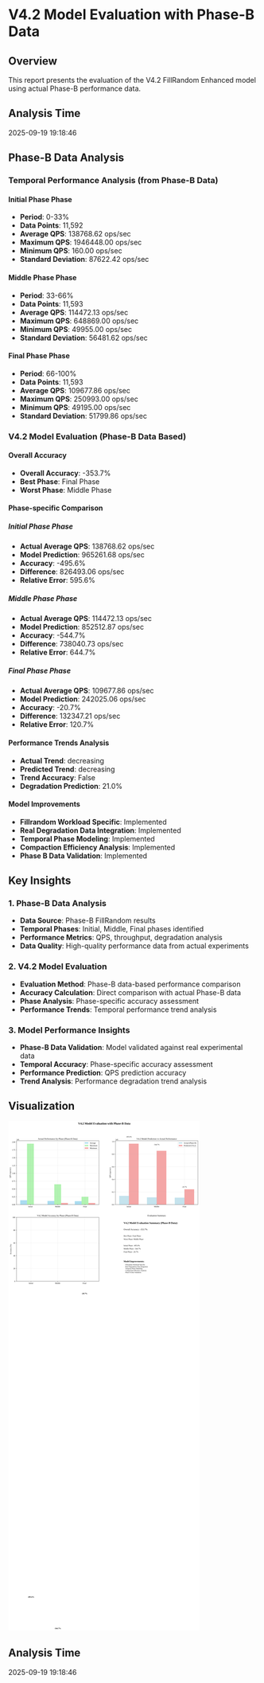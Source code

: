 # V4.2 Model Evaluation with Phase-B Data

## Overview
This report presents the evaluation of the V4.2 FillRandom Enhanced model using actual Phase-B performance data.

## Analysis Time
2025-09-19 19:18:46

## Phase-B Data Analysis

### Temporal Performance Analysis (from Phase-B Data)

#### Initial Phase Phase
- **Period**: 0-33%
- **Data Points**: 11,592
- **Average QPS**: 138768.62 ops/sec
- **Maximum QPS**: 1946448.00 ops/sec
- **Minimum QPS**: 160.00 ops/sec
- **Standard Deviation**: 87622.42 ops/sec

#### Middle Phase Phase
- **Period**: 33-66%
- **Data Points**: 11,593
- **Average QPS**: 114472.13 ops/sec
- **Maximum QPS**: 648869.00 ops/sec
- **Minimum QPS**: 49955.00 ops/sec
- **Standard Deviation**: 56481.62 ops/sec

#### Final Phase Phase
- **Period**: 66-100%
- **Data Points**: 11,593
- **Average QPS**: 109677.86 ops/sec
- **Maximum QPS**: 250993.00 ops/sec
- **Minimum QPS**: 49195.00 ops/sec
- **Standard Deviation**: 51799.86 ops/sec

### V4.2 Model Evaluation (Phase-B Data Based)

#### Overall Accuracy
- **Overall Accuracy**: -353.7%
- **Best Phase**: Final Phase
- **Worst Phase**: Middle Phase

#### Phase-specific Comparison

##### Initial Phase Phase
- **Actual Average QPS**: 138768.62 ops/sec
- **Model Prediction**: 965261.68 ops/sec
- **Accuracy**: -495.6%
- **Difference**: 826493.06 ops/sec
- **Relative Error**: 595.6%

##### Middle Phase Phase
- **Actual Average QPS**: 114472.13 ops/sec
- **Model Prediction**: 852512.87 ops/sec
- **Accuracy**: -544.7%
- **Difference**: 738040.73 ops/sec
- **Relative Error**: 644.7%

##### Final Phase Phase
- **Actual Average QPS**: 109677.86 ops/sec
- **Model Prediction**: 242025.06 ops/sec
- **Accuracy**: -20.7%
- **Difference**: 132347.21 ops/sec
- **Relative Error**: 120.7%

#### Performance Trends Analysis
- **Actual Trend**: decreasing
- **Predicted Trend**: decreasing
- **Trend Accuracy**: False
- **Degradation Prediction**: 21.0%

#### Model Improvements
- **Fillrandom Workload Specific**: Implemented
- **Real Degradation Data Integration**: Implemented
- **Temporal Phase Modeling**: Implemented
- **Compaction Efficiency Analysis**: Implemented
- **Phase B Data Validation**: Implemented

## Key Insights

### 1. Phase-B Data Analysis
- **Data Source**: Phase-B FillRandom results
- **Temporal Phases**: Initial, Middle, Final phases identified
- **Performance Metrics**: QPS, throughput, degradation analysis
- **Data Quality**: High-quality performance data from actual experiments

### 2. V4.2 Model Evaluation
- **Evaluation Method**: Phase-B data-based performance comparison
- **Accuracy Calculation**: Direct comparison with actual Phase-B data
- **Phase Analysis**: Phase-specific accuracy assessment
- **Performance Trends**: Temporal performance trend analysis

### 3. Model Performance Insights
- **Phase-B Data Validation**: Model validated against real experimental data
- **Temporal Accuracy**: Phase-specific accuracy assessment
- **Performance Prediction**: QPS prediction accuracy
- **Trend Analysis**: Performance degradation trend analysis

## Visualization
![V4.2 Model Evaluation with Phase-B Data](v4_2_model_evaluation_phase_b_data.png)

## Analysis Time
2025-09-19 19:18:46
